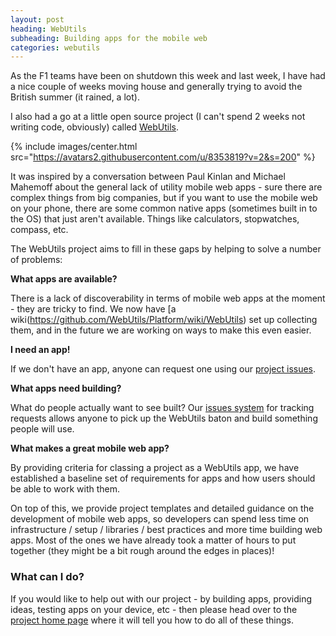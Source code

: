 ```yaml
---
layout: post
heading: WebUtils
subheading: Building apps for the mobile web
categories: webutils
---
```


As the F1 teams have been on shutdown this week and last week, I have had a nice couple of weeks moving house and generally trying to avoid the British summer (it rained, a lot).

I also had a go at a little open source project (I can't spend 2 weeks not writing code, obviously) called [WebUtils](http://webutils.github.io/).

{% include images/center.html src="https://avatars2.githubusercontent.com/u/8353819?v=2&s=200" %}

It was inspired by a conversation between Paul Kinlan and Michael Mahemoff about the general lack of utility mobile web apps - sure there are complex things from big companies, but if you want to use the mobile web on your phone, there are some common native apps (sometimes built in to the OS) that just aren't available. Things like calculators, stopwatches, compass, etc.

The WebUtils project aims to fill in these gaps by helping to solve a number of problems:

**What apps are available?**

There is a lack of discoverability in terms of mobile web apps at the moment - they are tricky to find. We now have [a wiki(https://github.com/WebUtils/Platform/wiki/WebUtils) set up collecting them, and in the future we are working on ways to make this even easier.

**I need an app!**

If we don't have an app, anyone can request one using our [project issues](https://github.com/WebUtils/Platform/issues).

**What apps need building?**

What do people actually want to see built? Our [issues system](https://github.com/WebUtils/Platform/issues) for tracking requests allows anyone to pick up the WebUtils baton and build something people will use.

**What makes a great mobile web app?**

By providing criteria for classing a project as a WebUtils app, we have established a baseline set of requirements for apps and how users should be able to work with them.

On top of this, we provide project templates and detailed guidance on the development of mobile web apps, so developers can spend less time on infrastructure / setup / libraries / best practices and more time building web apps. Most of the ones we have already took a matter of hours to put together (they might be a bit rough around the edges in places)!

### What can I do?

If you would like to help out with our project - by building apps, providing ideas, testing apps on your device, etc - then please head over to the [project home page](http://webutils.github.io/) where it will tell you how to do all of these things.
